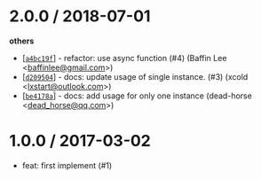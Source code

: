 
2.0.0 / 2018-07-01
==================

**others**
  * [[`a4bc19f`](http://github.com/eggjs/egg-session-redis/commit/a4bc19f70f6b735e4ede807ba594d74bdd6438d9)] -  refactor: use async function (#4) (Baffin Lee <<baffinlee@gmail.com>>)
  * [[`d209504`](http://github.com/eggjs/egg-session-redis/commit/d2095040f1342f92f51d51d98f9e9069535393f8)] - docs: update usage of single instance. (#3) (xcold <<lxstart@outlook.com>>)
  * [[`be4178a`](http://github.com/eggjs/egg-session-redis/commit/be4178ac3a8c1e8e3ba38f6ba5cb5080870132e4)] - docs: add usage for only one instance (dead-horse <<dead_horse@qq.com>>)

1.0.0 / 2017-03-02
==================

  * feat: first implement (#1)
